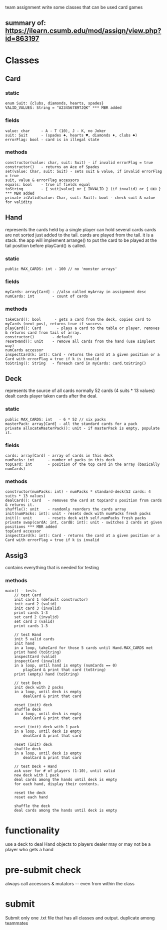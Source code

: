 team assignment
write some classes that can be used card games

summary of: https://ilearn.csumb.edu/mod/assign/view.php?id=863197
---
# Classes
## Card
### static
    enum Suit: {clubs, diamonds, hearts, spades}
    VALID_VALUES: String = "A23456789TJQK" *** MBR added
### fields
    value: char     - A - T (10), J - K, no Joker
    suit: Suit      - (spades ♠, hearts ♥, diamonds ♦, clubs ♣)
    errorFlag: bool - card is in illegal state
### methods
    constructor(value: char, suit: Suit) - if invalid errorFlag = true
    constructor()   - returns an Ace of Spades
    set(value: Char, suit: Suit) - sets suit & value, if invalid errorFlag = true
    suit, value & errorFlag accessors
    equals: bool    - true if fields equal
    toString        - { suit|value} or { INVALID } (if invalid) or { ❎❎ } *** MBR added
    private isValid(value: Char, suit: Suit): bool - check suit & value for validity

## Hand
represents the cards held by a single player
    can hold several cards
    cards are not sorted just added to the tail.
    cards are played from the tail.
        it is a stack.
    the app will implement arrange() to put the card to be played at the tail position before playCard() is called.

### static
    public MAX_CARDS: int - 100 // no 'monster arrays'
### fields
    myCards: array[Card] - //also called myArray in assignment desc
    numCards: int        - count of cards
### methods
    takeCard(): bool      - gets a card from the deck, copies card to myCards (next pos), returns true if success
    playCard(): Card       - plays a card to the table or player. removes & returns card from tail of array.
    constructor()        - default
    resetHand(): unit    - remove all cards from the hand (use simplest way)
    numCards accessor
    inspectCard(k: int): Card - returns the card at a given position or a Card with errorFlag = true if k is invalid
    toString(): String   - foreach card in myCards: card.toString()


## Deck
represents the source of all cards
    normally 52 cards (4 suits * 13 values)
    dealt cards
    player taken cards after the deal.
### static
    public MAX_CARDS: int   - 6 * 52 // six packs
    masterPack: array[Card] - all the standard cards for a pack
    private allocateMasterPack(): unit - if masterPack is empty, populate it.

### fields
    cards: array[Card] - array of cards in this deck
    numPacks: int      - number of packs in this deck
    topCard: int       - position of the top card in the array (basically numCards)
### methods
    constructor(numPacks: int) - numPacks * standard-deck(52 cards: 4 suits * 13 values)
    dealCard(): Card   - removes the card at topCard's position from cards & returns it.
    shuffle(): unit    - randomly reorders the cards array
    init(numPacks: int): unit - resets deck with numPacks fresh packs
    init(): unit       - resets deck with self.numPacks fresh packs
    private swap(cardA: int, cardB: int): unit - switches 2 cards at given positions *** MBR added
    topCard accessor
    inspectCard(k: int): Card - returns the card at a given position or a Card with errorFlag = true if k is invalid


## Assig3
contains everything that is needed for testing

### methods
    main() - tests
        // test Card
        init card 1 (default constructor)
        init card 2 (valid)
        init card 3 (invalid)
        print cards 1-3
        set card 2 (invalid)
        set card 3 (valid)
        print cards 1-3

        // test Hand
        init 5 valid cards
        init hand
        in a loop, takeCard for those 5 cards until Hand.MAX_CARDS met
        print hand (toString)
        inspectCard (valid)
        inspectCard (invalid)
        in a loop, until hand is empty (numCards == 0)
            playCard & print that card (toString)
        print (empty) hand (toString)

        // test Deck
        init deck with 2 packs
        in a loop, until deck is empty
            dealCard & print that card

        reset (init) deck
        shuffle deck
        in a loop, until deck is empty
            dealCard & print that card

        reset (init) deck with 1 pack
        in a loop, until deck is empty
            dealCard & print that card

        reset (init) deck
        shuffle deck
        in a loop, until deck is empty
            dealCard & print that card

        // test Deck + Hand
        ask user for # of players (1-10), until valid
        new deck with 1 pack
        deal cards among the hands until deck is empty
        for each hand, display their contents.

        reset the deck
        reset each hand

        shuffle the deck
        deal cards among the hands until deck is empty
        

# functionality
use a deck to deal Hand objects to players
dealer may or may not be a player who gets a hand

# pre-submit check
always call accessors & mutators -- even from within the class

# submit
Submit only one .txt file that has all classes and output.
duplicate among teammates
